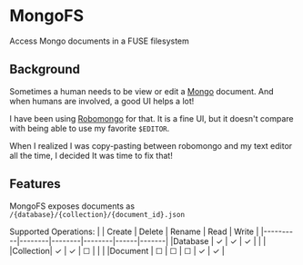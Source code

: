 # MongoFS
Access Mongo documents in a FUSE filesystem

## Background
Sometimes a human needs to be view or edit a [Mongo](https://www.mongodb.org/) document. And when humans are involved, a good UI helps a lot!

I have been using [Robomongo](http://robomongo.org/) for that. It is a fine UI, but it doesn't compare with being able to use my favorite `$EDITOR`.

When I realized I was copy-pasting between robomongo and my text editor all the time, I decided It was time to fix that!

## Features

MongoFS exposes documents as `/{database}/{collection}/{document_id}.json`

Supported Operations:
|          | Create | Delete | Rename | Read | Write |
|----------|--------|--------|--------|------|-------|
|Database  | ✓      | ✓      | ✓      |      |       |
|Collection| ✓      | ✓      | ☐      |      |       |
|Document  | ☐      | ☐      | ☐      | ✓    | ✓    |
